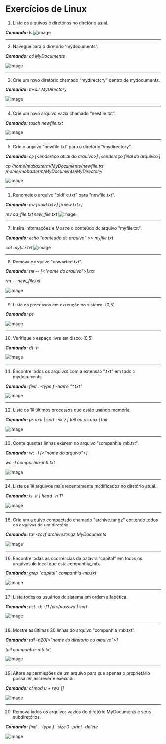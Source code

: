 # Exercícios de Linux

1. Liste os arquivos e diretórios no diretório atual.

_**Comando:** ls_
![image](/md's/img/listar.png)

<hr>

2. Navegue para o diretório “mydocuments”.

_**Comando:** cd MyDocuments_

![image](/md's/img/entrar_em_um_diretorio.png)

<hr>

3. Crie um novo diretório chamado “mydirectory” dentro de mydocuments.

_**Comando:** mkdir MyDirectory_

![image](/md's/img/criar_diretorio.png)

<hr>

4. Crie um novo arquivo vazio chamado “newfile.txt”.

_**Comando:** touch newfile.txt_

![image](/md's/img/criar_arquivo.png)

<hr>

5. Crie o arquivo “newfile.txt” para o diretório “/mydirectory”.

_**Comando:** cp [<endereço atual do arquivo>] [<endereço final do arquivo>]_

_cp /home/mobaxterm/MyDocuments/newfile.txt /home/mobaxterm/MyDocuments/MyDirectory/_

![image](/md's/img/mudar_de_pasta.png)

<hr>

1. Renomeie o arquivo "oldfile.txt" para "newfile.txt".

_**Comando:** mv [<old.txt>] [<new.txt>]_

_mv ca_file.txt new_file.txt_
![image](/md's/img/renomear.png)

<hr>
 
7. Insira informações e Mostre o conteúdo do arquivo "myfile.txt".
   
_**Comando:** echo "conteudo do arquivo" >> myfile.txt_

_cat myfile.txt_
![image](/md's/img/criar_com_conteudo_e_visualizar.png)
 
<hr>

8. Remova o arquivo "unwanted.txt".

_**Comando:** rm -- [<"nome do arquivo">].txt_

_rm -- new_file.txt_

![image](/md's/img/remover.png)

<hr>
 
9.  Liste os processos em execução no sistema. (0,5)

_**Comando:** ps_

![image](/md's/img/em_execucao.png)

<hr>

10.  Verifique o espaço livre em disco. (0,5)

_**Comando:** df -h_

![image](/md's/img/listar_discos.png)

<hr>
 
11.  Encontre todos os arquivos com a extensão ".txt" em todo o mydocuments.
    
_**Comando:** find . -type f -name "*.txt"_

![image](/md's/img/listar_arquivos_de_mesma_extensao.png)

<hr>
 
12. Liste os 10 últimos processos que estão usando memória.

_**Comando:** ps axu | sort -nk 7 | tail ou ps aux | tail_

![image](/md's/img/ultimos_10_processos.png)

<hr>
 
13.  Conte quantas linhas existem no arquivo "companhia_mb.txt".

_**Comando:** wc -l [<"nome do arquivo">]_

_wc -l companhia-mb.txt_

![image](/md's/img/contar_linhas.png)

<hr>
 
14.  Liste os 10 arquivos mais recentemente modificados no diretório atual.

_**Comando:** ls -lt | head -n 11_

![image](/md's/img/listar_10_mod.png)

<hr>
 
15. Crie um arquivo compactado chamado "archive.tar.gz" contendo todos os arquivos de um diretório.

_**Comando:** tar -zcvf archive.tar.gz MyDocuments_

![image](/md's/img/criar_arquivo_tar_gz.png)

<hr>
 
16. Encontre todas as ocorrências da palavra "capital" em todos os arquivos do local que esta companhia_mb.

_**Comando:** grep "capital" companhia-mb.txt_

![image](/md's/img/encontrar_ocorrencias.png)

<hr>
 
17. Liste todos os usuários do sistema em ordem alfabética.

_**Comando:** cut -d: -f1 /etc/passwd | sort_

![image](/md's/img/listar_usuarios.png)

<hr>
 
18. Mostre as últimas 20 linhas do arquivo "companhia_mb.txt".

_**Comando:** tail -n20[<"nome do diretorio ou arquivo">]_

_tail companhia-mb.txt_

![image](/md's/img/ultimas_20_linhas.png)

<hr>
 
19.  Altere as permissões de um arquivo para que apenas o proprietário possa ler, escrever e executar.

_**Comando:** chmod u + rws [<nomearquivo>]_

![image](/md's/img/proprietario.png)

<hr>
 
20. Remova todos os arquivos vazios do diretório MyDocuments e seus subdiretórios.

_**Comando:** find . -type f -size 0 -print -delete_

![image](/md's/img/remover_arquivos_vazios.png)
